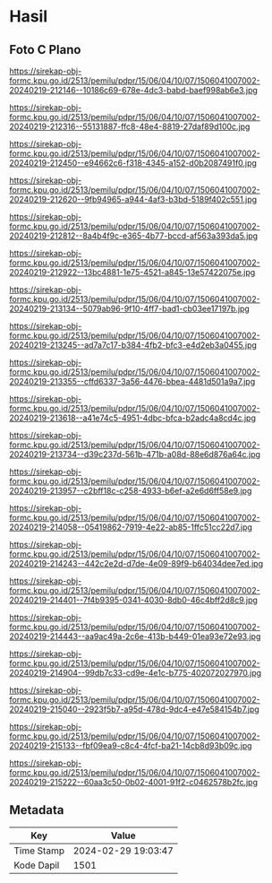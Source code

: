 # Hasil

## Foto C Plano

https://sirekap-obj-formc.kpu.go.id/2513/pemilu/pdpr/15/06/04/10/07/1506041007002-20240219-212146--10186c69-678e-4dc3-babd-baef998ab6e3.jpg

https://sirekap-obj-formc.kpu.go.id/2513/pemilu/pdpr/15/06/04/10/07/1506041007002-20240219-212316--55131887-ffc8-48e4-8819-27daf89d100c.jpg

https://sirekap-obj-formc.kpu.go.id/2513/pemilu/pdpr/15/06/04/10/07/1506041007002-20240219-212450--e94662c6-f318-4345-a152-d0b2087491f0.jpg

https://sirekap-obj-formc.kpu.go.id/2513/pemilu/pdpr/15/06/04/10/07/1506041007002-20240219-212620--9fb94965-a944-4af3-b3bd-5189f402c551.jpg

https://sirekap-obj-formc.kpu.go.id/2513/pemilu/pdpr/15/06/04/10/07/1506041007002-20240219-212812--8a4b4f9c-e365-4b77-bccd-af563a393da5.jpg

https://sirekap-obj-formc.kpu.go.id/2513/pemilu/pdpr/15/06/04/10/07/1506041007002-20240219-212922--13bc4881-1e75-4521-a845-13e57422075e.jpg

https://sirekap-obj-formc.kpu.go.id/2513/pemilu/pdpr/15/06/04/10/07/1506041007002-20240219-213134--5079ab96-9f10-4ff7-bad1-cb03ee17197b.jpg

https://sirekap-obj-formc.kpu.go.id/2513/pemilu/pdpr/15/06/04/10/07/1506041007002-20240219-213245--ad7a7c17-b384-4fb2-bfc3-e4d2eb3a0455.jpg

https://sirekap-obj-formc.kpu.go.id/2513/pemilu/pdpr/15/06/04/10/07/1506041007002-20240219-213355--cffd6337-3a56-4476-bbea-4481d501a9a7.jpg

https://sirekap-obj-formc.kpu.go.id/2513/pemilu/pdpr/15/06/04/10/07/1506041007002-20240219-213618--a41e74c5-4951-4dbc-bfca-b2adc4a8cd4c.jpg

https://sirekap-obj-formc.kpu.go.id/2513/pemilu/pdpr/15/06/04/10/07/1506041007002-20240219-213734--d39c237d-561b-471b-a08d-88e6d876a64c.jpg

https://sirekap-obj-formc.kpu.go.id/2513/pemilu/pdpr/15/06/04/10/07/1506041007002-20240219-213957--c2bff18c-c258-4933-b6ef-a2e6d6ff58e9.jpg

https://sirekap-obj-formc.kpu.go.id/2513/pemilu/pdpr/15/06/04/10/07/1506041007002-20240219-214058--05419862-7919-4e22-ab85-1ffc51cc22d7.jpg

https://sirekap-obj-formc.kpu.go.id/2513/pemilu/pdpr/15/06/04/10/07/1506041007002-20240219-214243--442c2e2d-d7de-4e09-89f9-b64034dee7ed.jpg

https://sirekap-obj-formc.kpu.go.id/2513/pemilu/pdpr/15/06/04/10/07/1506041007002-20240219-214401--7f4b9395-0341-4030-8db0-46c4bff2d8c9.jpg

https://sirekap-obj-formc.kpu.go.id/2513/pemilu/pdpr/15/06/04/10/07/1506041007002-20240219-214443--aa9ac49a-2c6e-413b-b449-01ea93e72e93.jpg

https://sirekap-obj-formc.kpu.go.id/2513/pemilu/pdpr/15/06/04/10/07/1506041007002-20240219-214904--99db7c33-cd9e-4e1c-b775-402072027970.jpg

https://sirekap-obj-formc.kpu.go.id/2513/pemilu/pdpr/15/06/04/10/07/1506041007002-20240219-215040--2923f5b7-a95d-478d-9dc4-e47e584154b7.jpg

https://sirekap-obj-formc.kpu.go.id/2513/pemilu/pdpr/15/06/04/10/07/1506041007002-20240219-215133--fbf09ea9-c8c4-4fcf-ba21-14cb8d93b09c.jpg

https://sirekap-obj-formc.kpu.go.id/2513/pemilu/pdpr/15/06/04/10/07/1506041007002-20240219-215222--60aa3c50-0b02-4001-91f2-c0462578b2fc.jpg


## Metadata

| Key        | Value               |
| ---------- | ------------------- |
| Time Stamp | 2024-02-29 19:03:47 |
| Kode Dapil | 1501                |



